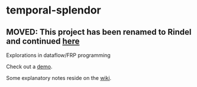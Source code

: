 # temporal-splendor

## MOVED: This project has been renamed to Rindel and continued [here](https://github.com/rsimmons/rindel)

Explorations in dataflow/FRP programming

Check out a [demo](http://rsimmons.github.io/temporal-splendor/).

Some explanatory notes reside on the [wiki](https://github.com/rsimmons/temporal-splendor/wiki).
